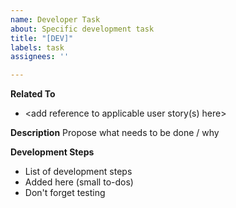 ```yaml
---
name: Developer Task
about: Specific development task
title: "[DEV]"
labels: task
assignees: ''

---
```


**Related To**
- <add reference to applicable user story(s) here>

**Description**
Propose what needs to be done / why

**Development Steps**
- List of development steps
- Added here (small to-dos)
- Don't forget testing
